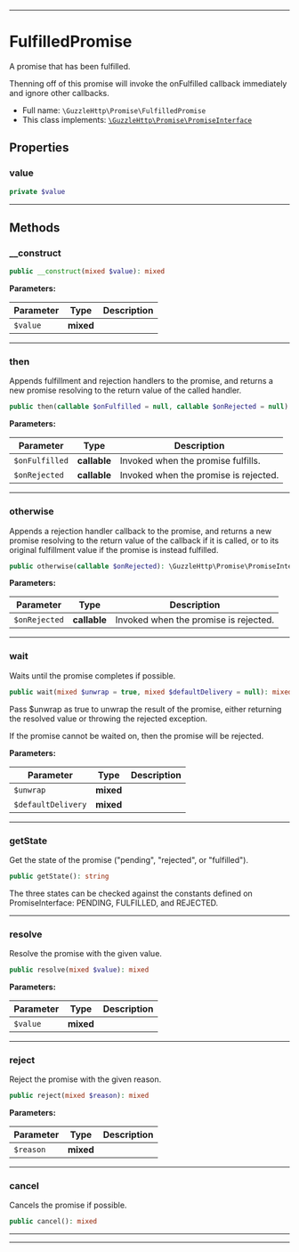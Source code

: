 ***

# FulfilledPromise

A promise that has been fulfilled.

Thenning off of this promise will invoke the onFulfilled callback
immediately and ignore other callbacks.

* Full name: `\GuzzleHttp\Promise\FulfilledPromise`
* This class implements:
[`\GuzzleHttp\Promise\PromiseInterface`](./PromiseInterface.md)



## Properties


### value



```php
private $value
```






***

## Methods


### __construct



```php
public __construct(mixed $value): mixed
```








**Parameters:**

| Parameter | Type | Description |
|-----------|------|-------------|
| `$value` | **mixed** |  |




***

### then

Appends fulfillment and rejection handlers to the promise, and returns
a new promise resolving to the return value of the called handler.

```php
public then(callable $onFulfilled = null, callable $onRejected = null): \GuzzleHttp\Promise\PromiseInterface
```








**Parameters:**

| Parameter | Type | Description |
|-----------|------|-------------|
| `$onFulfilled` | **callable** | Invoked when the promise fulfills. |
| `$onRejected` | **callable** | Invoked when the promise is rejected. |




***

### otherwise

Appends a rejection handler callback to the promise, and returns a new
promise resolving to the return value of the callback if it is called,
or to its original fulfillment value if the promise is instead
fulfilled.

```php
public otherwise(callable $onRejected): \GuzzleHttp\Promise\PromiseInterface
```








**Parameters:**

| Parameter | Type | Description |
|-----------|------|-------------|
| `$onRejected` | **callable** | Invoked when the promise is rejected. |




***

### wait

Waits until the promise completes if possible.

```php
public wait(mixed $unwrap = true, mixed $defaultDelivery = null): mixed
```

Pass $unwrap as true to unwrap the result of the promise, either
returning the resolved value or throwing the rejected exception.

If the promise cannot be waited on, then the promise will be rejected.






**Parameters:**

| Parameter | Type | Description |
|-----------|------|-------------|
| `$unwrap` | **mixed** |  |
| `$defaultDelivery` | **mixed** |  |




***

### getState

Get the state of the promise ("pending", "rejected", or "fulfilled").

```php
public getState(): string
```

The three states can be checked against the constants defined on
PromiseInterface: PENDING, FULFILLED, and REJECTED.









***

### resolve

Resolve the promise with the given value.

```php
public resolve(mixed $value): mixed
```








**Parameters:**

| Parameter | Type | Description |
|-----------|------|-------------|
| `$value` | **mixed** |  |




***

### reject

Reject the promise with the given reason.

```php
public reject(mixed $reason): mixed
```








**Parameters:**

| Parameter | Type | Description |
|-----------|------|-------------|
| `$reason` | **mixed** |  |




***

### cancel

Cancels the promise if possible.

```php
public cancel(): mixed
```











***


***

